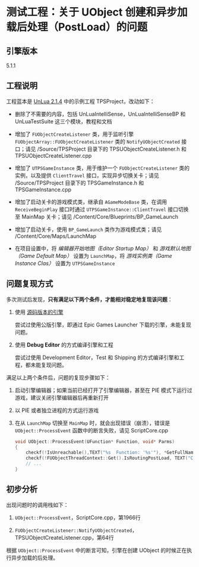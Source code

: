 # 测试工程：关于 UObject 创建和异步加载后处理（PostLoad）的问题

## 引擎版本

5\.1\.1


## 工程说明

工程蓝本是 [UnLua 2.1.4](https://github.com/Tencent/UnLua/releases/tag/v2.1.4) 中的示例工程 TPSProject，改动如下：

+ 删除了不需要的内容，包括 UnLuaIntelliSense，UnLuaIntelliSenseBP 和 UnLuaTestSuite 这三个模块，教程和文档

+ 增加了 `FUObjectCreateListener` 类，用于监听引擎 `FUObjectArray::FUObjectCreateListener` 类的 `NotifyUObjectCreated` 接口；请见 /Source/TPSProject 目录下的 TPSUObjectCreateListener\.h 和 TPSUObjectCreateListener\.cpp

+ 增加了 `UTPSGameInstance` 类，用于维护一个 `FUObjectCreateListener` 类的实例，以及提供 `ClientTravel` 接口，实现异步切换关卡；请见 /Source/TPSProject 目录下的 TPSGameInstance\.h 和 TPSGameInstance\.cpp

+ 增加了启动关卡的游戏模式类，继承自 `AGameModeBase` 类，在调用 `ReceiveBeginPlay` 接口时通过 `UTPSGameInstance::ClientTravel` 接口切换至 MainMap 关卡；请见 /Content/Core/Blueprints/BP_GameLaunch

+ 增加了启动关卡，使用 `BP_GameLaunch` 类作为游戏模式类；请见 /Content/Core/Maps/LaunchMap

+ 在项目设置中，将 *编辑器开始地图（Editor Startup Map）* 和 *游戏默认地图（Game Default Map）* 设置为 `LaunchMap`，将 *游戏实例类（Game Instance Clas）* 设置为 `UTPSGameInstance`


## 问题复现方式

多次测试后发现，**只有满足以下两个条件，才能相对稳定地复现该问题**：

1. 使用 [源码版本的引擎](https://github.com/EpicGames/UnrealEngine/tree/5.1)

    尝试过使用公版引擎，即通过 Epic Games Launcher 下载的引擎，未能复现问题。

2. 使用 **Debug Editor** 的方式编译引擎和工程

    尝试过使用 Development Editor，Test 和 Shipping 的方式编译引擎和工程，都未能复现问题。

满足以上两个条件后，问题的复现步骤如下：

1. 启动引擎编辑器；如果当前已经打开了引擎编辑器，甚至在 PIE 模式下运行过游戏，建议关闭引擎编辑器后再重新打开

2. 以 PIE 或者独立进程的方式运行游戏

3. 在从 `LaunchMap` 切换至 `MainMap` 时，就会出现错误（崩溃），错误是 `UObject::ProcessEvent` 函数中的断言失败，请见 ScriptCore\.cpp

    ```cpp
    void UObject::ProcessEvent(UFunction* Function, void* Parms)
    {
	    checkf(!IsUnreachable(),TEXT("%s  Function: '%s'"), *GetFullName(), *Function->GetPathName());
	    checkf(!FUObjectThreadContext::Get().IsRoutingPostLoad, TEXT("Cannot call UnrealScript (%s - %s) while PostLoading objects"), *GetFullName(), *Function->GetFullName()); // 这里的断言失败
        // ...
    }
    ```


## 初步分析

出现问题时的调用栈如下：

1. `UObject::ProcessEvent`，ScriptCore\.cpp，第1966行

2. `FUObjectCreateListener::NotifyUObjectCreated`，TPSUObjectCreateListener\.cpp，第64行

根据 `UObject::ProcessEvent` 中的断言可知，引擎在创建 UObject 的时候正在执行异步加载的后处理。

